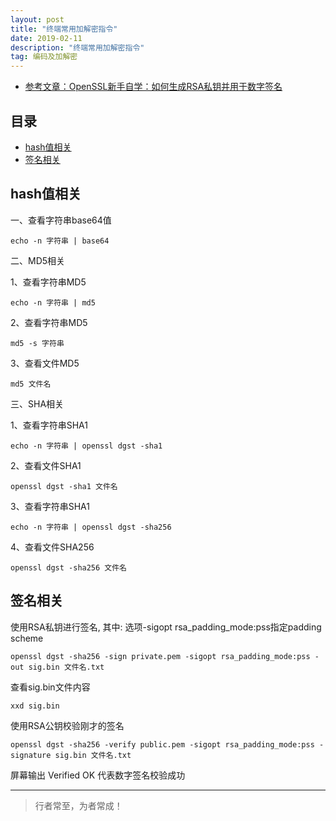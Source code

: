 ```yaml
---
layout: post
title: "终端常用加解密指令"
date: 2019-02-11 
description: "终端常用加解密指令"
tag: 编码及加解密
--- 
```



- [参考文章：OpenSSL新手自学：如何生成RSA私钥并用于数字签名](https://www.jianshu.com/p/64cc65f2d04f)


## 目录
- [hash值相关](#content1)
- [签名相关](#content2)


<!-- ************************************************ -->
## <a id="content1"></a>hash值相关

一、查看字符串base64值
```
echo -n 字符串 | base64
```

二、MD5相关

1、查看字符串MD5
```
echo -n 字符串 | md5
```

2、查看字符串MD5
```
md5 -s 字符串
```

3、查看文件MD5
```
md5 文件名
```

三、SHA相关

1、查看字符串SHA1
```
echo -n 字符串 | openssl dgst -sha1
```

2、查看文件SHA1
```
openssl dgst -sha1 文件名
```

3、查看字符串SHA1
```
echo -n 字符串 | openssl dgst -sha256
```

4、查看文件SHA256
```
openssl dgst -sha256 文件名
```

<!-- ************************************************ -->
## <a id="content2"></a>签名相关


使用RSA私钥进行签名, 其中: 选项-sigopt rsa_padding_mode:pss指定padding scheme
```
openssl dgst -sha256 -sign private.pem -sigopt rsa_padding_mode:pss -out sig.bin 文件名.txt
```
查看sig.bin文件内容
```
xxd sig.bin
```

使用RSA公钥校验刚才的签名
```
openssl dgst -sha256 -verify public.pem -sigopt rsa_padding_mode:pss -signature sig.bin 文件名.txt
```
屏幕输出 Verified OK 代表数字签名校验成功


----------
>  行者常至，为者常成！



